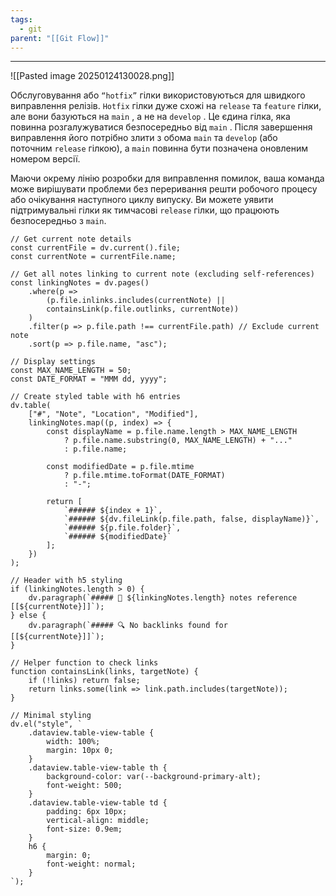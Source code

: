 ```yaml
---
tags:
  - git
parent: "[[Git Flow]]"
---
```

---

![[Pasted image 20250124130028.png]]

Обслуговування або `“hotfix”` гілки використовуються для швидкого виправлення релізів. `Hotfix` гілки дуже схожі на `release` та `feature` гілки, але вони базуються на `main` , а не на `develop` . Це єдина гілка, яка повинна розгалужуватися безпосередньо від `main` . Після завершення виправлення його потрібно злити з обома `main` та `develop` (або поточним `release` гілкою), а `main` повинна бути позначена оновленим номером версії.

Маючи окрему лінію розробки для виправлення помилок, ваша команда може вирішувати проблеми без переривання решти робочого процесу або очікування наступного циклу випуску. Ви можете уявити підтримувальні гілки як тимчасові `release` гілки, що працюють безпосередньо з `main`. 

```dataviewjs
// Get current note details
const currentFile = dv.current().file;
const currentNote = currentFile.name;

// Get all notes linking to current note (excluding self-references)
const linkingNotes = dv.pages()
    .where(p => 
        (p.file.inlinks.includes(currentNote) || 
        containsLink(p.file.outlinks, currentNote))
    )
    .filter(p => p.file.path !== currentFile.path) // Exclude current note
    .sort(p => p.file.name, "asc");

// Display settings
const MAX_NAME_LENGTH = 50;
const DATE_FORMAT = "MMM dd, yyyy";

// Create styled table with h6 entries
dv.table(
    ["#", "Note", "Location", "Modified"],
    linkingNotes.map((p, index) => {
        const displayName = p.file.name.length > MAX_NAME_LENGTH
            ? p.file.name.substring(0, MAX_NAME_LENGTH) + "..." 
            : p.file.name;
        
        const modifiedDate = p.file.mtime 
            ? p.file.mtime.toFormat(DATE_FORMAT) 
            : "-";

        return [
            `###### ${index + 1}`,
            `###### ${dv.fileLink(p.file.path, false, displayName)}`,
            `###### ${p.file.folder}`,
            `###### ${modifiedDate}`
        ];
    })
);

// Header with h5 styling
if (linkingNotes.length > 0) {
    dv.paragraph(`##### 📌 ${linkingNotes.length} notes reference [[${currentNote}]]`);
} else {
    dv.paragraph(`##### 🔍 No backlinks found for [[${currentNote}]]`);
}

// Helper function to check links
function containsLink(links, targetNote) {
    if (!links) return false;
    return links.some(link => link.path.includes(targetNote));
}

// Minimal styling
dv.el("style", `
    .dataview.table-view-table {
        width: 100%;
        margin: 10px 0;
    }
    .dataview.table-view-table th {
        background-color: var(--background-primary-alt);
        font-weight: 500;
    }
    .dataview.table-view-table td {
        padding: 6px 10px;
        vertical-align: middle;
        font-size: 0.9em;
    }
    h6 {
        margin: 0;
        font-weight: normal;
    }
`);
```